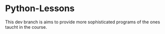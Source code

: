 # Python-Lessons
This dev branch is aims to provide more sophisticated programs of the ones taucht in the course.

